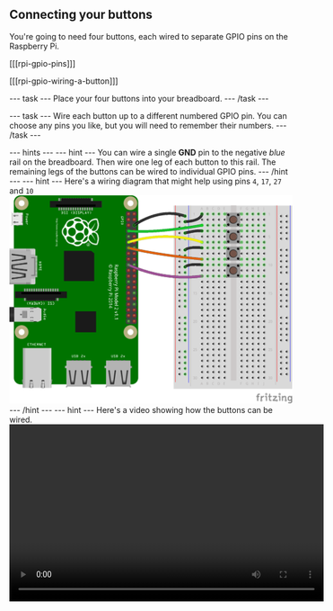 ## Connecting your buttons

You're going to need four buttons, each wired to separate GPIO pins on the Raspberry Pi.

[[[rpi-gpio-pins]]]

[[[rpi-gpio-wiring-a-button]]]

--- task ---
Place your four buttons into your breadboard.
--- /task ---

--- task ---
Wire each button up to a different numbered GPIO pin. You can choose any pins you like, but you will need to remember their numbers.
--- /task ---


--- hints --- --- hint ---
You can wire a single **GND** pin to the negative *blue* rail on the breadboard. Then wire one leg of each button to this rail. The remaining legs of the buttons can be wired to individual GPIO pins.
--- /hint --- --- hint ---
Here's a wiring diagram that might help using pins `4`, `17`, `27` and `10`
![4-btn](images/4-btn.png)
--- /hint --- --- hint ---
Here's a video showing how the buttons can be wired.
<video width="560" height="315" controls>
<source src="images/gpio-music-box-5.webm" type="video/webm">
Try using Firefox or Chrome for WebM support
--- /hint --- --- /hints ---



